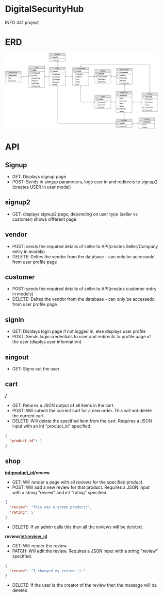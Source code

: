 # DigitalSecurityHub
INFO 441 project

# ERD
![ERD](https://github.com/vineethsai/DigitalSecurityHub/blob/quinn-a4-2/media/Project%20ERD.png)

# API

## Signup
- GET: Displays signup page
- POST: Sends in singup parameters, logs user in and redirects to signup2 (creates USER in user model)

## signup2
- GET: displays signup2 page, depending on user type (seller vs customer) shows different page

## vendor
- POST: sends the required details of seller to API(creates Seller/Company entry in models)
- DELETE: Deltes the vendor from the database - can only be accessedd from user profile page

## customer
- POST: sends the required details of seller to API(creates customer entry in models)
- DELETE: Deltes the vendor from the database - can only be accessedd from user profile page

## signin
- GET: Displays login page if not logged in, else displays user profile
- POST: Sends login credentials to user and redirects to profile page of the user (diaplys user information)

## singout
- GET: Signs out the user

## cart
**/**
- GET: Returns a JSON output of all items in the cart.
- POST: Will submit the current cart for a new order. This will not delete the current cart.
- DELETE: Will delete the specified item from the cart. Requires a JSON input with an int "product_id" specified.
```json
{
  "product_id": 1
}
```

## shop
**<int:product_id>/review**
- GET: Will render a page with all reviews for the specified product.
- POST: Will add a new review for that product. Requires a JSON input with a string "review" and int "rating" specified.
```json
{
  "review": "This was a great product!",
  "rating": 5
}
```
- DELETE: If an admin calls this then all the reviews will be deleted.

**review/<int:review_id>**
- GET: Will render the review.
- PATCH: Will edit the review. Requires a JSON input with a string "review" specified.
```json
{
  "review": "I changed my review :)."
}
```
- DELETE: If the user is the creator of the review then the message will be deleted.
